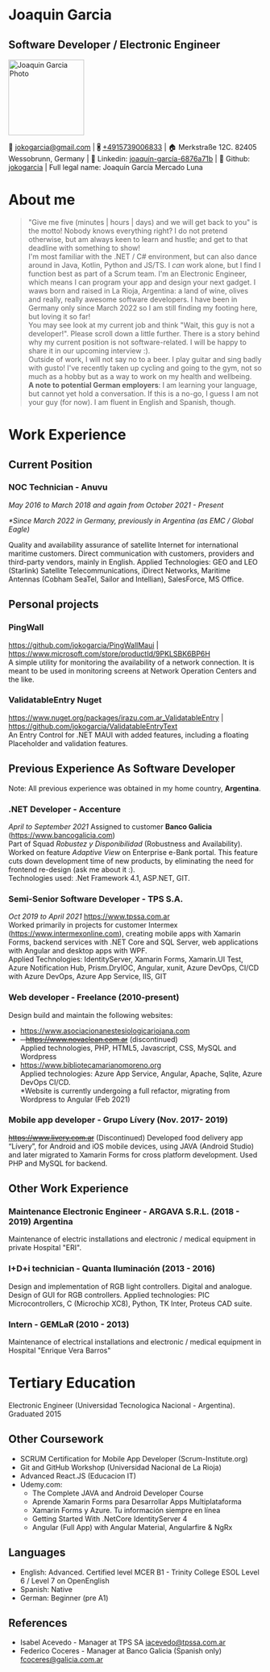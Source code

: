 # Joaquin Garcia

## Software Developer / Electronic Engineer
<img src="https://irazu.com.ar/images/perfil1.jpeg" alt="Joaquin Garcia Photo" style="width:150px"></img>

📧 jokogarcia@gmail.com |
🖁 [+4915739006833](tel://+491601593891) |
🏠 Merkstraße 12C. 82405 Wessobrunn, Germany |
🔗 Linkedin: [joaquín-garcía-6876a71b](https://www.linkedin.com/in/joaqu%C3%ADn-garc%C3%ADa-6876a71b) |
🔗 Github: [jokogarcia](https://github.com/jokogarcia/) |
Full legal name: Joaquín García Mercado Luna

# About me

> "Give me five (minutes | hours | days) and we will get back to you" is the motto! Nobody knows everything right? I do not pretend otherwise, but am always keen to learn and hustle; and get to that deadline with something to show!  
> I'm most familiar with the .NET / C# environment, but can also dance around in Java, Kotlin, Python and JS/TS. I _can_ work alone, but I find I function best as part of a Scrum team. I'm an Electronic Engineer, which means I can program your app and design your next gadget.
> I waws born and raised in La Rioja, Argentina: a land of wine, olives and really, really awesome software developers. I have been in Germany only since March 2022 so I am still finding my footing here, but loving it so far!  
> You may see look at my current job and think "Wait, this guy is not a developer!". Please scroll down a little further. There is a story behind why my current position is not software-related. I will be happy to share it in our upcoming interview :).  
> Outside of work, I will not say no to a beer. I play guitar and sing badly with gusto! I've recently taken up cycling and going to the gym, not so much as a hobby but as a way to work on my health and wellbeing.  
> **A note to potential German employers**: I am learning your language, but cannot yet hold a conversation. If this is a no-go, I guess I am not your guy (for now). I am fluent in English and Spanish, though.

# Work Experience

## Current Position

### NOC Technician - Anuvu

_May 2016 to March 2018 and again from October 2021 - Present_

_\*Since March 2022 in Germany, previously in Argentina (as EMC / Global Eagle)_

Quality and availability assurance of satellite Internet for international maritime customers. Direct communication with customers, providers and third-party vendors, mainly in English.
Applied Technologies: GEO and LEO (Starlink) Satellite Telecommunications, iDirect Networks, Maritime Antennas (Cobham SeaTel, Sailor and Intellian), SalesForce, MS Office.

## Personal projects

### PingWall

https://github.com/jokogarcia/PingWallMaui | https://www.microsoft.com/store/productId/9PKLSBK6BP6H  
A simple utility for monitoring the availability of a network connection. It is meant to be used in monitoring screens at Network Operation Centers and the like.

### ValidatableEntry Nuget
https://www.nuget.org/packages/irazu.com.ar_ValidatableEntry | https://github.com/jokogarcia/ValidatableEntryText  
An Entry Control for .NET MAUI with added features, including a floating Placeholder and validation features.

## Previous Experience As Software Developer
Note: All previous experience was obtained in my home country, **Argentina**.

### .NET Developer - Accenture

_April to September 2021_
Assigned to customer **Banco Galicia** (https://www.bancogalicia.com)  
Part of Squad _Robustez y Disponibilidad_ (Robustness and Availability).  
Worked on feature _Adaptive View_ on Enterprise e-Bank portal. This feature cuts down development time of new products, by eliminating the need for frontend re-design (ask me about it :).  
Technologies used: .Net Framework 4.1, ASP.NET, GIT.  

### Semi-Senior Software Developer - TPS S.A.
_Oct 2019 to April 2021_ https://www.tpssa.com.ar  
Worked primarily in projects for customer Intermex (https://www.intermexonline.com), creating mobile apps with Xamarin Forms, backend services with .NET Core and SQL Server, web applications with Angular and desktop apps with WPF.  
Applied Technologies: IdentityServer, Xamarin Forms, Xamarin.UI Test, Azure Notification Hub, Prism.DryIOC, Angular, xunit, Azure DevOps, CI/CD with Azure DevOps, Azure App Service, IIS, GIT

### Web developer - Freelance (2010-present)

Design build and maintain the following websites:

- https://www.asociacionanestesiologicariojana.com
- ~~- https://www.novaclean.com.ar~~ (discontinued)  
  Applied technologies, PHP, HTML5, Javascript, CSS, MySQL and Wordpress
- https://www.bibliotecamarianomoreno.org  
  Applied technologies: Azure App Service, Angular, Apache, Sqlite, Azure DevOps CI/CD.  
  \*Website is currently undergoing a full refactor, migrating from Wordpress to Angular (Feb 2021)

### Mobile app developer - Grupo Lívery (Nov. 2017- 2019)

~~https://www.livery.com.ar~~ (Discontinued)
Developed food delivery app “Lívery”, for Android and iOS mobile devices, using JAVA (Android Studio) and later migrated to Xamarin Forms for cross platform development. Used PHP and MySQL for backend.

## Other Work Experience

### Maintenance Electronic Engineer - ARGAVA S.R.L. (2018 - 2019) Argentina  
Maintenance of electric installations and electronic / medical equipment in private Hospital "ERI".
### I+D+i technician - Quanta Iluminación (2013 - 2016)
Design and implementation of RGB light controllers. Digital and analogue. Design of GUI for RGB controllers. Applied technologies: PIC Microcontrollers, C (Microchip XC8), Python, TK Inter, Proteus CAD suite. 
### Intern - GEMLaR (2010 - 2013)
Maintenance of electrical installations and electronic / medical equipment in Hospital "Enrique Vera Barros"
# Tertiary Education
Electronic Engineer (Universidad Tecnologica Nacional - Argentina). Graduated 2015
## Other Coursework
- SCRUM Certification for Mobile App Developer (Scrum-Institute.org)
- Git and GitHub Workshop (Universidad Nacional de La Rioja)
- Advanced React.JS (Educacion IT)
- Udemy.com:
  - The Complete JAVA and Android Developer Course
  - Aprende Xamarin Forms para Desarrollar Apps Multiplataforma
  - Xamarin Forms y Azure. Tu información siempre en línea
  - Getting Started With .NetCore IdentityServer 4
  - Angular (Full App) with Angular Material, Angularfire & NgRx

## Languages

- English: Advanced. Certified level MCER B1 - Trinity College ESOL Level 6 / Level 7 on OpenEnglish
- Spanish: Native
- German: Beginner (pre A1)

## References

- Isabel Acevedo - Manager at TPS SA
  iacevedo@tpssa.com.ar
- Federico Coceres - Manager at Banco Galicia (Spanish only)
  fcoceres@galicia.com.ar
